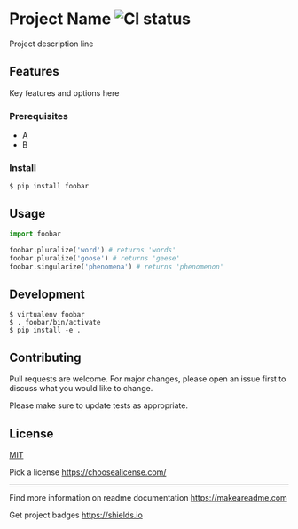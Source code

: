 
# Project Name ![CI status](https://img.shields.io/badge/build-passing-brightgreen.svg)

Project description line

## Features

Key features and options here



### Prerequisites
- A
- B 

### Install

`$ pip install foobar`

## Usage

```python
import foobar

foobar.pluralize('word') # returns 'words'
foobar.pluralize('goose') # returns 'geese'
foobar.singularize('phenomena') # returns 'phenomenon'
```

## Development
```
$ virtualenv foobar
$ . foobar/bin/activate
$ pip install -e .
```

## Contributing

Pull requests are welcome. For major changes, please open an issue first to discuss what you would like to change.

Please make sure to update tests as appropriate.


## License

[MIT](https://choosealicense.com/licenses/mit/)


Pick a license https://choosealicense.com/


--- 

Find more information on readme documentation https://makeareadme.com

Get project badges https://shields.io
